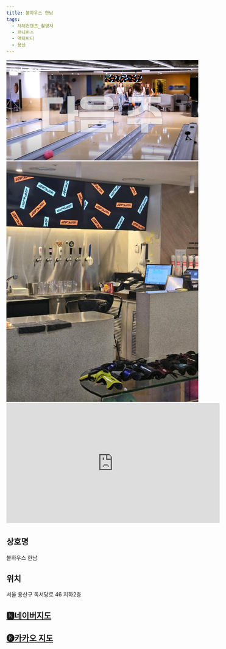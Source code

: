 ```yaml
---
title: 볼하우스 한남
tags:
  - 자체컨텐츠_촬영지
  - 르니버스
  - 액티비티
  - 용산
---
```

<img src="assets/1755695828.png">
<img src="assets/1755695828.jpg">

<iframe width="560" height="315" src="https://www.youtube.com/embed/Z-K9TLHN0BY?si=pU9RH65xamTGvHLo" title="YouTube video player" frameborder="0" allow="accelerometer; autoplay; clipboard-write; encrypted-media; gyroscope; picture-in-picture; web-share" referrerpolicy="strict-origin-when-cross-origin" allowfullscreen></iframe>


## 상호명
볼하우스 한남

## 위치
서울 용산구 독서당로 46 지하2층


## [🅽네이버지도](https://naver.me/xExWUQ1W)

## [🅚카카오 지도](https://place.map.kakao.com/1058865148)